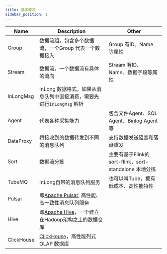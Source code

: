 ```yaml
---
title: 基本概念
sidebar_position: 1
---
```


| Name | Description                                              | Other |
|  ----  |----------------------------------------------------------| ----  |
| Group | 数据流组，包含多个数据流，一个Group 代表一个数据接入                            |  Group 有ID、Name 等属性  |
| Stream | 数据流，一个数据流有具体的流向                                          |  Stream 有ID、Name、数据字段等属性  |
| InLongMsg  | InLong 数据格式，如果从消息队列中直接消费，需要先进行`InLongMsg` 解析             |
| Agent | 代表各种采集能力                                                 | 包含文件Agent、SQL Agent、Binlog Agent 等 |
| DataProxy | 将接收到的数据转发到不同的消息队列                                        | 支持数据发送阻塞和落盘重发 |
| Sort | 数据流分拣                                                    | 主要有基于Flink的sort-flink，sort-standalone 本地分拣 |
| TubeMQ | InLong自带的消息队列服务                                          | 也可以叫Tube，拥有低成本、高性能特性 |
| Pulsar | 即[Apache Pulsar](https://pulsar.apache.org/), 高性能、高一致性消息队列服务 |
| Hive | 即[Apache Hive](https://hive.apache.org/)，一个建立在Hadoop架构之上的数据仓库 |
| ClickHouse | [ClickHouse](https://clickhouse.com/)，高性能列式OLAP 数据库 | |